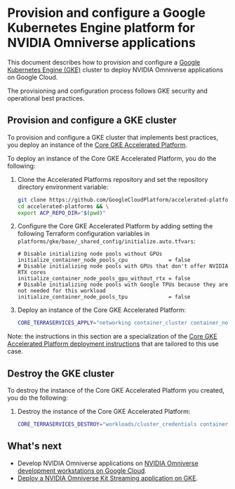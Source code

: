# Provision and configure a Google Kubernetes Engine platform for NVIDIA Omniverse applications

This document describes how to provision and configure a
[Google Kubernetes Engine (GKE)](https://cloud.google.com/kubernetes-engine/docs/concepts/kubernetes-engine-overview)
cluster to deploy NVIDIA Omniverse applications on Google Cloud.

The provisioning and configuration process follows GKE security and operational
best practices.

## Provision and configure a GKE cluster

To provision and configure a GKE cluster that implements best practices, you
deploy an instance of the
[Core GKE Accelerated Platform](https://github.com/GoogleCloudPlatform/accelerated-platforms/blob/main/platforms/gke/base/core/README.md).

To deploy an instance of the Core GKE Accelerated Platform, you do the
following:

1.  Clone the Accelerated Platforms repository and set the repository directory
    environment variable:

    ```bash
    git clone https://github.com/GoogleCloudPlatform/accelerated-platforms && \
    cd accelerated-platforms && \
    export ACP_REPO_DIR="$(pwd)"
    ```

1.  Configure the Core GKE Accelerated Platform by adding setting the following
    Terraform configuration variables in
    `platforms/gke/base/_shared_config/initialize.auto.tfvars`:

    ```hcl
    # Disable initializing node pools without GPUs
    initialize_container_node_pools_cpu             = false
    # Disable initializing node pools with GPUs that don't offer NVIDIA RTX cores
    initialize_container_node_pools_gpu_without_rtx = false
    # Disable initializing node pools with Google TPUs because they are not needed for this workload
    initialize_container_node_pools_tpu             = false
    ```

1.  Deploy an instance of the Core GKE Accelerated Platform:

    ```bash
    CORE_TERRASERVICES_APPLY="networking container_cluster container_node_pool workloads/cluster_credentials" "${ACP_REPO_DIR}/platforms/gke/base/core/deploy.sh"
    ```

Note: the instructions in this section are a specialization of the
[Core GKE Accelerated Platform deployment instructions](https://github.com/GoogleCloudPlatform/accelerated-platforms/blob/main/platforms/gke/base/core/README.md)
that are tailored to this use case.

## Destroy the GKE cluster

To destroy the instance of the Core GKE Accelerated Platform you created, you do
the following:

1.  Destroy the instance of the Core GKE Accelerated Platform:

    ```bash
    CORE_TERRASERVICES_DESTROY="workloads/cluster_credentials container_node_pool container_cluster networking" "${ACP_REPO_DIR}/platforms/gke/base/core/teardown.sh"
    ```

## What's next

-   Develop NVIDIA Omniverse applications on
    [NVIDIA Omniverse development workstations on Google Cloud](../README.md#nvidia-omniverse-development-workstations).
-   [Deploy a NVIDIA Omniverse Kit Streaming application on GKE](../kit-app-streaming/README.md).
